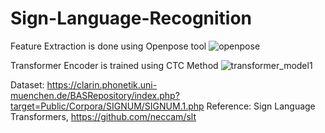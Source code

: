 # Sign-Language-Recognition
Feature Extraction is done using Openpose tool
![openpose](https://user-images.githubusercontent.com/25148144/130013498-8cb3bc94-f937-451b-b66f-3925787b9c73.jpg)

Transformer Encoder is trained using CTC Method
![transformer_model1](https://user-images.githubusercontent.com/25148144/130013718-2ac437fc-72ff-4fb6-84d1-19044ab28e91.jpg)




Dataset: https://clarin.phonetik.uni-muenchen.de/BASRepository/index.php?target=Public/Corpora/SIGNUM/SIGNUM.1.php
Reference: Sign Language Transformers, https://github.com/neccam/slt
